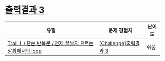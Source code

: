 # [출력결과 3](https://https://en.codetree.ai/trails/complete/curated-cards/challenge-reading-k201521)

|유형|문제 경험치|난이도|
|---|---|---|
|[Trail 1 / 단순 반복문 / 언제 끝날지 모르는 상황에서의 loop](https://https://en.codetree.ai/trail-info/novice-low/)|[[Challenge]출력결과 3](https://https://en.codetree.ai/trails/complete/curated-cards/challenge-reading-k201521/)|쉬움|


